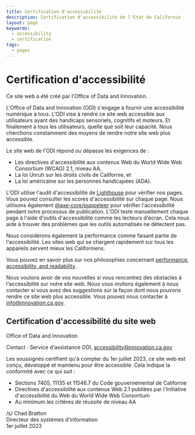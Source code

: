 ```yaml
---
title: Certification d'accessibilité
description: Certification d'accessibilité de l'État de Californie
layout: page
keywords:
  - accessibility
  - certification
tags:
  - pages
---
```

# Certification d'accessibilité

Ce site web a été créé par l'Office of Data and Innovation.

L'Office of Data and Innovation (ODI) s'engage à fournir une accessibilité numérique à tous. L'ODI vise à rendre ce site web accessible aux utilisateurs ayant des handicaps sensoriels, cognitifs et moteurs. Et finalement à tous les utilisateurs, quelle que soit leur capacité. Nous cherchons constamment des moyens de rendre notre site web plus accessible.

Le site web de l'ODI répond ou dépasse les exigences de :

* Les directives d'accessibilité aux contenus Web du World Wide Web Consortium (WCAG) 2.1, niveau AA,
* La loi Unruh sur les droits civils de Californie, et
* La loi américaine sur les personnes handicapées (ADA).

L'ODI utilise l'audit d'accessibilité de [Lighthouse](https://developer.chrome.com/en/docs/lighthouse/performance/performance-scoring/) pour vérifier nos pages. Vous pouvez consulter les scores d'accessibilité sur chaque page. Nous utilisons également [@axe-core/puppeteer](https://www.npmjs.com/package/@axe-core/puppeteer) pour vérifier l'accessibilité pendant notre processus de publication. L'ODI teste manuellement chaque page à l'aide d'outils d'accessibilité comme les lecteurs d'écran. Cela nous aide à trouver des problèmes que les outils automatisés ne détectent pas.

Nous considérons également la performance comme faisant partie de l'accessibilité. Les sites web qui se chargent rapidement sur tous les appareils servent mieux les Californiens.

Vous pouvez en savoir plus sur nos philosophies concernant [performance, accessibility, and readability](https://innovation.ca.gov/page-score-info/).

Nous voulons avoir de vos nouvelles si vous rencontrez des obstacles à l'accessibilité sur notre site web. Nous vous invitons également à nous contacter si vous avez des suggestions sur la façon dont nous pouvons rendre ce site web plus accessible. Vous pouvez nous contacter à [info@innovation.ca.gov](mailto:info@innovation.ca.gov).

## Certification d'accessibilité du site web

Office of Data and Innovation

Contact : Service d'assistance ODI, [accessibility@innovation.ca.gov](mailto:accessibility@innovation.ca.gov)

Les soussignés certifient qu'à compter du 1er juillet 2023, ce site web est conçu, développé et maintenu pour être accessible. Cela indique la conformité avec ce qui suit :

* Sections 7405, 11135 et 11546.7 du Code gouvernemental de Californie
* Directives d'accessibilité aux contenus Web 2.1 publiées par l'Initiative d'accessibilité du Web du World Wide Web Consortium
* Au minimum les critères de réussite de niveau AA

/s/ Chad Bratton <br>
Directeur des systèmes d'information <br>
1er juillet 2023